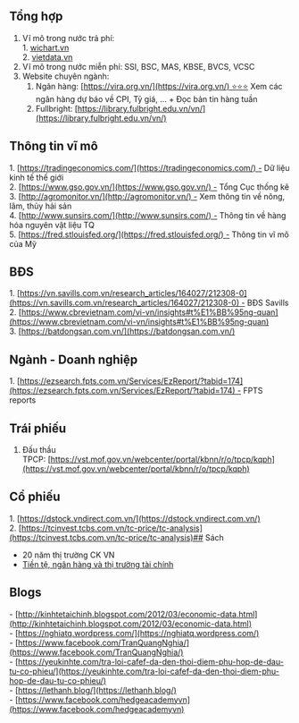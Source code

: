 ## Tổng hợp
1. Vĩ mô trong nước trả phí:  
	1. [wichart.vn](http://wichart.vn/)  
	2. [vietdata.vn](http://vietdata.vn/)  
2. Vĩ mô trong nước miễn phí: SSI, BSC, MAS, KBSE, BVCS, VCSC  
3. Website chuyên ngành:  
	1. Ngân hàng: [https://vira.org.vn/](https://vira.org.vn/) ⭐⭐⭐ Xem các ngân hàng dự báo về CPI, Tỷ giá, ... + Đọc bản tin hàng tuần  
	2. Fullbright: [https://library.fulbright.edu.vn/vn/](https://library.fulbright.edu.vn/vn/)

## Thông tin vĩ mô

1. [https://tradingeconomics.com/](https://tradingeconomics.com/) - Dữ liệu kinh tế thế giới  
2. [https://www.gso.gov.vn/](https://www.gso.gov.vn/) - Tổng Cục thống kê  
3. [http://agromonitor.vn/](http://agromonitor.vn/) - Xem thông tin về nông, lâm, thủy hải sản  
4. [http://www.sunsirs.com/](http://www.sunsirs.com/) - Thông tin về hàng hóa nguyên vật liệu TQ  
5. [https://fred.stlouisfed.org/](https://fred.stlouisfed.org/) - Thông tin vĩ mô của Mỹ
## BĐS
1. [https://vn.savills.com.vn/research_articles/164027/212308-0](https://vn.savills.com.vn/research_articles/164027/212308-0) - BĐS Savills  
2. [https://www.cbrevietnam.com/vi-vn/insights#t%E1%BB%95ng-quan](https://www.cbrevietnam.com/vi-vn/insights#t%E1%BB%95ng-quan)  
3. [https://batdongsan.com.vn/](https://batdongsan.com.vn/)
## Ngành - Doanh nghiệp
1. [https://ezsearch.fpts.com.vn/Services/EzReport/?tabid=174](https://ezsearch.fpts.com.vn/Services/EzReport/?tabid=174) - FPTS reports
## Trái phiếu
1. Đấu thầu TPCP: [https://vst.mof.gov.vn/webcenter/portal/kbnn/r/o/tpcp/kqph](https://vst.mof.gov.vn/webcenter/portal/kbnn/r/o/tpcp/kqph)
## Cổ phiếu  
1. [https://dstock.vndirect.com.vn/](https://dstock.vndirect.com.vn/)  
2. [https://tcinvest.tcbs.com.vn/tc-price/tc-analysis](https://tcinvest.tcbs.com.vn/tc-price/tc-analysis)## Sách  
- 20 năm thị trường CK VN  
- [Tiền tệ, ngân hàng và thị trường tài chính]([https://www.goodreads.com/book/show/58790560-ti-n-t-ng-n-h-ng-v-th-tr-ng-t-i-ch-nh](https://www.goodreads.com/book/show/58790560-ti-n-t-ng-n-h-ng-v-th-tr-ng-t-i-ch-nh))
## Blogs  
- [http://kinhtetaichinh.blogspot.com/2012/03/economic-data.html](http://kinhtetaichinh.blogspot.com/2012/03/economic-data.html)  
- [https://nghiatq.wordpress.com/](https://nghiatq.wordpress.com/)  
- [https://www.facebook.com/TranQuangNghia/](https://www.facebook.com/TranQuangNghia/)  
- [https://yeukinhte.com/tra-loi-cafef-da-den-thoi-diem-phu-hop-de-dau-tu-co-phieu/](https://yeukinhte.com/tra-loi-cafef-da-den-thoi-diem-phu-hop-de-dau-tu-co-phieu/)  
- [https://lethanh.blog/](https://lethanh.blog/)  
- [https://www.facebook.com/hedgeacademyvn](https://www.facebook.com/hedgeacademyvn)